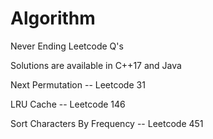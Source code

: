 # Algorithm
Never Ending Leetcode Q's

Solutions are available in C++17 and Java

Next Permutation             	--                    Leetcode 31

LRU Cache        							-- 										Leetcode 146

Sort Characters By Frequency  --                    Leetcode 451
